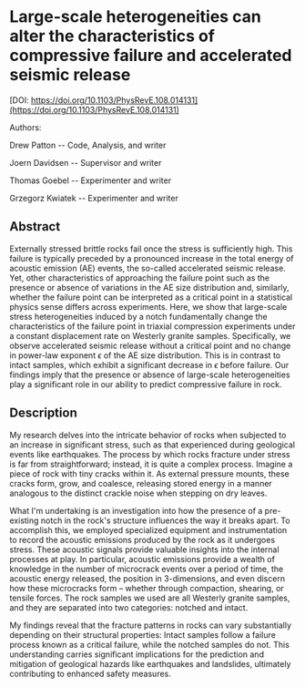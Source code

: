# Large-scale heterogeneities can alter the characteristics of compressive failure and accelerated seismic release
[DOI: https://doi.org/10.1103/PhysRevE.108.014131](https://doi.org/10.1103/PhysRevE.108.014131)

Authors: 

Drew Patton      -- Code, Analysis, and writer

Joern Davidsen   --      Supervisor and writer

Thomas Goebel    --    Experimenter and writer

Grzegorz Kwiatek --    Experimenter and writer

## Abstract
Externally stressed brittle rocks fail once the stress is sufficiently high. This failure is typically preceded by
a pronounced increase in the total energy of acoustic emission (AE) events, the so-called accelerated seismic
release. Yet, other characteristics of approaching the failure point such as the presence or absence of variations
in the AE size distribution and, similarly, whether the failure point can be interpreted as a critical point in a
statistical physics sense differs across experiments. Here, we show that large-scale stress heterogeneities induced
by a notch fundamentally change the characteristics of the failure point in triaxial compression experiments under
a constant displacement rate on Westerly granite samples. Specifically, we observe accelerated seismic release
without a critical point and no change in power-law exponent $\epsilon$ of the AE size distribution. This is in contrast to
intact samples, which exhibit a significant decrease in $\epsilon$ before failure. Our findings imply that the presence or
absence of large-scale heterogeneities play a significant role in our ability to predict compressive failure in rock.

## Description
My research delves into the intricate behavior of rocks when subjected to an increase in significant stress, such as that experienced during geological events like earthquakes.
The process by which rocks fracture under stress is far from straightforward; instead, it is quite a complex process. Imagine a piece of rock with tiny cracks within it. 
As external pressure mounts, these cracks form, grow, and coalesce, releasing stored energy in a manner analogous to the distinct crackle noise when stepping on dry leaves.

What I'm undertaking is an investigation into how the presence of a pre-existing notch in the rock's structure influences the way it breaks apart.
To accomplish this, we employed specialized equipment and instrumentation to record the acoustic emissions produced by the rock as it undergoes stress. 
These acoustic signals provide valuable insights into the internal processes at play. In particular, acoustic emissions provide a wealth of knowledge in the number of microcrack events over a period of time, the acoustic energy released, the position in 3-dimensions,
and even discern how these microcracks form – whether through compaction, shearing, or tensile forces.
The rock samples we used are all Westerly granite samples, and they are separated into two categories: notched and intact.

My findings reveal that the fracture patterns in rocks can vary substantially depending on their structural properties: Intact samples follow a failure process known as a critical failure, while the notched samples do not. This understanding carries significant implications for the prediction and mitigation of geological hazards like earthquakes and landslides, ultimately contributing to enhanced safety measures.



